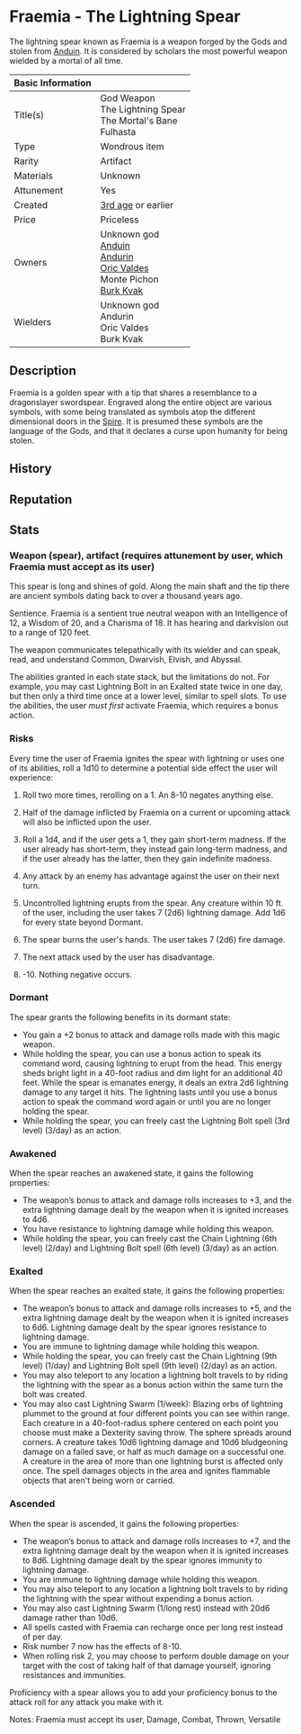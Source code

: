 # Fraemia - The Lightning Spear

The lightning spear known as Fraemia is a weapon forged by the Gods and stolen from [Anduin](../Characters/anduin_the_great.md). It is considered by scholars the most powerful weapon wielded by a mortal of all time.

| Basic Information | |
| - | - |
| Title(s) | God Weapon<br>The Lightning Spear<br>The Mortal's Bane<br>Fulhasta |
| Type | Wondrous item |
| Rarity | Artifact |
| Materials | Unknown |
| Attunement | Yes |
| Created | [3rd age](../Events/timeline.md#3rd---age-of-stillness) or earlier |
| Price | Priceless |
| Owners | Unknown god<br>[Anduin](../Characters/anduin_the_great.md)<br>[Andurin](../Characters/andurin.md)<br>[Oric Valdes](../Characters/oric_valdes.md)<br>Monte Pichon<br>[Burk Kvak](../Characters/13/burk.md) |
| Wielders | Unknown god<br>Andurin<br>Oric Valdes<br>Burk Kvak |

## Description

Fraemia is a golden spear with a tip that shares a resemblance to a dragonslayer swordspear. Engraved along the entire object are various symbols, with some being translated as symbols atop the different dimensional doors in the [Spire](../Locations/Planes/limbo.md#spire). It is presumed these symbols are the language of the Gods, and that it declares a curse upon humanity for being stolen.

## History

## Reputation

## Stats

### Weapon (spear), artifact (requires attunement by user, which Fraemia must accept as its user)

This spear is long and shines of gold. Along the main shaft and the tip there are ancient symbols dating back to over a thousand years ago.

Sentience. Fraemia is a sentient true neutral weapon with an Intelligence of 12, a Wisdom of 20, and a Charisma of 18. It has hearing and darkvision out to a range of 120 feet.

The weapon communicates telepathically with its wielder and can speak, read, and understand Common, Dwarvish, Elvish, and Abyssal.

The abilities granted in each state stack, but the limitations do not. For example, you may cast Lightning Bolt in an Exalted state twice in one day, but then only a third time once at a lower level, similar to spell slots. To use the abilities, the user *must first* activate Fraemia, which requires a bonus action.

### Risks

Every time the user of Fraemia ignites the spear with lightning or uses one of its abilities, roll a 1d10 to determine a potential side effect the user will experience:

1. Roll two more times, rerolling on a 1. An 8-10 negates anything else.

1. Half of the damage inflicted by Fraemia on a current or upcoming attack will also be inflicted upon the user.

1. Roll a 1d4, and if the user gets a 1, they gain short-term madness. If the user already has short-term, they instead gain long-term madness, and if the user already has the latter, then they gain indefinite madness.

1. Any attack by an enemy has advantage against the user on their next turn.

1. Uncontrolled lightning erupts from the spear. Any creature within 10 ft. of the user, including the user takes 7 (2d6) lightning damage. Add 1d6 for every state beyond Dormant.

1. The spear burns the user's hands. The user takes 7 (2d6) fire damage.

1. The next attack used by the user has disadvantage.

1. -10. Nothing negative occurs.

### Dormant

The spear grants the following benefits in its dormant state:

- You gain a +2 bonus to attack and damage rolls made with this magic weapon.
- While holding the spear, you can use a bonus action to speak its command word, causing lightning to erupt from the head. This energy sheds bright light in a 40-foot radius and dim light for an additional 40 feet. While the spear is emanates energy, it deals an extra 2d6 lightning damage to any target it hits. The lightning lasts until you use a bonus action to speak the command word again or until you are no longer holding the spear.
- While holding the spear, you can freely cast the Lightning Bolt spell (3rd level) (3/day) as an action.

### Awakened

When the spear reaches an awakened state, it gains the following properties:

- The weapon’s bonus to attack and damage rolls increases to +3, and the extra lightning damage dealt by the weapon when it is ignited increases to 4d6.
- You have resistance to lightning damage while holding this weapon.
- While holding the spear, you can freely cast the Chain Lightning (6th level) (2/day) and Lightning Bolt spell (6th level) (3/day) as an action.

### Exalted

When the spear reaches an exalted state, it gains the following properties:

- The weapon’s bonus to attack and damage rolls increases to +5, and the extra lightning damage dealt by the weapon when it is ignited increases to 6d6. Lightning damage dealt by the spear ignores resistance to lightning damage.
- You are immune to lightning damage while holding this weapon.
- While holding the spear, you can freely cast the Chain Lightning (9th level) (1/day) and Lightning Bolt spell (9th level) (2/day) as an action.
- You may also teleport to any location a lightning bolt travels to by riding the lightning with the spear as a bonus action within the same turn the bolt was created.
- You may also cast Lightning Swarm (1/week): Blazing orbs of lightning plummet to the ground at four different points you can see within range. Each creature in a 40-foot-radius sphere centered on each point you choose must make a Dexterity saving throw. The sphere spreads around corners. A creature takes 10d6 lightning damage and 10d6 bludgeoning damage on a failed save, or half as much damage on a successful one. A creature in the area of more than one lightning burst is affected only once. The spell damages objects in the area and ignites flammable objects that aren't being worn or carried.

### Ascended

When the spear is ascended, it gains the following properties:

- The weapon’s bonus to attack and damage rolls increases to +7, and the extra lightning damage dealt by the weapon when it is ignited increases to 8d6. Lightning damage dealt by the spear ignores immunity to lightning damage.
- You are immune to lightning damage while holding this weapon.
- You may also teleport to any location a lightning bolt travels to by riding the lightning with the spear without expending a bonus action.
- You may also cast Lightning Swarm (1/long rest) instead with 20d6 damage rather than 10d6.
- All spells casted with Fraemia can recharge once per long rest instead of per day.
- Risk number 7 now has the effects of 8-10.
- When rolling risk 2, you may choose to perform double damage on your target with the cost of taking half of that damage yourself, ignoring resistances and immunities.

Proficiency with a spear allows you to add your proficiency bonus to the attack roll for any attack you make with it.

Notes: Fraemia must accept its user, Damage, Combat, Thrown, Versatile

